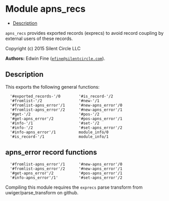 

# Module apns_recs #
* [Description](#description)

`apns_recs` provides exported records (exprecs) to avoid record
coupling by external users of these records.

Copyright (c) 2015 Silent Circle LLC

__Authors:__ Edwin Fine ([`efine@silentcircle.com`](mailto:efine@silentcircle.com)).

<a name="description"></a>

## Description ##

This exports the following
general functions:

```
  '#exported_records-'/0        '#is_record-'/2
  '#fromlist-'/2                '#new-'/1
  '#fromlist-apns_error'/1      '#new-apns_error'/0
  '#fromlist-apns_error'/2      '#new-apns_error'/1
  '#get-'/2                     '#pos-'/2
  '#get-apns_error'/2           '#pos-apns_error'/1
  '#info-'/1                    '#set-'/2
  '#info-'/2                    '#set-apns_error'/2
  '#info-apns_error'/1          module_info/0
  '#is_record-'/1               module_info/1
```

## apns_error record functions

```
  '#fromlist-apns_error'/1      '#new-apns_error'/0
  '#fromlist-apns_error'/2      '#new-apns_error'/1
  '#get-apns_error'/2           '#pos-apns_error'/1
  '#info-apns_error'/1'         '#set-apns_error'/2
```

Compiling this module requires the `exprecs` parse transform from
uwiger/parse_transform on github.